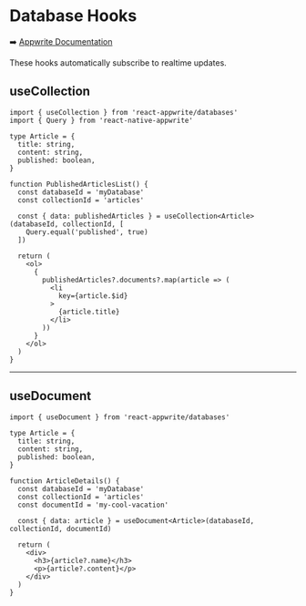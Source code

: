 # Database Hooks

➡️ [Appwrite Documentation](https://appwrite.io/docs/client/databases)

These hooks automatically subscribe to realtime updates.

## useCollection

```tsx
import { useCollection } from 'react-appwrite/databases'
import { Query } from 'react-native-appwrite'

type Article = {
  title: string,
  content: string,
  published: boolean,
}

function PublishedArticlesList() {
  const databaseId = 'myDatabase'
  const collectionId = 'articles'
  
  const { data: publishedArticles } = useCollection<Article>(databaseId, collectionId, [
    Query.equal('published', true)
  ])
  
  return (
    <ol>
      {
        publishedArticles?.documents?.map(article => (
          <li
            key={article.$id}
          >
            {article.title}
          </li>
        ))
      }
    </ol>
  )
}
```

---

## useDocument

```tsx
import { useDocument } from 'react-appwrite/databases'

type Article = {
  title: string,
  content: string,
  published: boolean,
}

function ArticleDetails() {
  const databaseId = 'myDatabase'
  const collectionId = 'articles'
  const documentId = 'my-cool-vacation'

  const { data: article } = useDocument<Article>(databaseId, collectionId, documentId)

  return (
    <div>
      <h3>{article?.name}</h3>
      <p>{article?.content}</p>
    </div>
  )
}
```